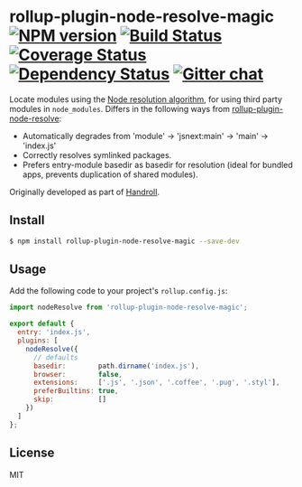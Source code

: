 # rollup-plugin-node-resolve-magic [![NPM version][npm-img]][npm-url] [![Build Status][travis-img]][travis-url] [![Coverage Status][coveralls-img]][coveralls-url] [![Dependency Status][dependency-img]][dependency-url] [![Gitter chat][gitter-img]][gitter-url]

Locate modules using the [Node resolution
algorithm](https://nodejs.org/api/modules.html#modules_all_together), for using
third party modules in `node_modules`. Differs in the following ways from
[rollup-plugin-node-resolve](rollup-plugin-node-resolve):
- Automatically degrades from 'module' -> 'jsnext:main' -> 'main' -> 'index.js'
- Correctly resolves symlinked packages.
- Prefers entry-module basedir as basedir for resolution (ideal for bundled
  apps, prevents duplication of shared modules).

Originally developed as part of [Handroll](https://github.com/zeekay/handroll).

## Install
```bash
$ npm install rollup-plugin-node-resolve-magic --save-dev
```

## Usage
Add the following code to your project's `rollup.config.js`:

```js
import nodeResolve from 'rollup-plugin-node-resolve-magic';

export default {
  entry: 'index.js',
  plugins: [
    nodeResolve({
      // defaults
      basedir:        path.dirname('index.js'),
      browser:        false,
      extensions:     ['.js', '.json', '.coffee', '.pug', '.styl'],
      preferBuiltins: true,
      skip:           []
    })
  ]
};
```

## License
MIT

[travis-img]:     https://img.shields.io/travis/zeekay/rollup-plugin-node-resolve-magic.svg
[travis-url]:     https://travis-ci.org/zeekay/rollup-plugin-node-resolve-magic
[coveralls-img]:  https://coveralls.io/repos/zeekay/rollup-plugin-node-resolve-magic/badge.svg?branch=master&service=github
[coveralls-url]:  https://coveralls.io/github/zeekay/rollup-plugin-node-resolve-magic?branch=master
[dependency-url]: https://david-dm.org/zeekay/rollup-plugin-node-resolve-magic
[dependency-img]: https://david-dm.org/zeekay/rollup-plugin-node-resolve-magic.svg
[npm-img]:        https://img.shields.io/npm/v/rollup-plugin-node-resolve-magic.svg
[npm-url]:        https://www.npmjs.com/package/rollup-plugin-node-resolve-magic
[gitter-img]:     https://badges.gitter.im/join-chat.svg
[gitter-url]:     https://gitter.im/zeekay/hi

<!-- not used -->
[downloads-img]:     https://img.shields.io/npm/dm/rollup-plugin-node-resolve-magic.svg
[downloads-url]:     http://badge.fury.io/js/rollup-plugin-node-resolve-magic
[devdependency-img]: https://david-dm.org/zeekay/rollup-plugin-node-resolve-magic/dev-status.svg
[devdependency-url]: https://david-dm.org/zeekay/rollup-plugin-node-resolve-magic#info=devDependencies
